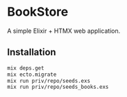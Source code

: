 # BookStore

A simple Elixir + HTMX web application.

## Installation

```sh
mix deps.get
mix ecto.migrate
mix run priv/repo/seeds.exs
mix run priv/repo/seeds_books.exs
```

